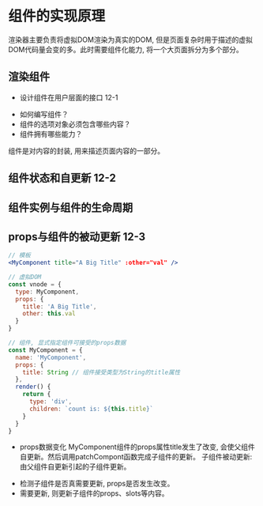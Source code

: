 # 组件的实现原理
渲染器主要负责将虚拟DOM渲染为真实的DOM, 但是页面复杂时用于描述的虚拟DOM代码量会变的多。此时需要组件化能力, 将一个大页面拆分为多个部分。

## 渲染组件

* 设计组件在用户层面的接口 12-1
- 如何编写组件？
- 组件的选项对象必须包含哪些内容？
- 组件拥有哪些能力？

组件是对内容的封装, 用来描述页面内容的一部分。

## 组件状态和自更新 12-2

## 组件实例与组件的生命周期

## props与组件的被动更新 12-3
```jsx
// 模板
<MyComponent title="A Big Title" :other="val" />

// 虚拟DOM
const vnode = {
  type: MyComponent,
  props: {
    title: 'A Big Title',
    other: this.val
  }
}

// 组件, 显式指定组件可接受的props数据
const MyComponent = {
  name: 'MyComponent',
  props: {
    title: String // 组件接受类型为String的title属性
  },
  render() {
    return {
      type: 'div',
      children: `count is: ${this.title}`
    }
  }
}
```
* props数据变化
MyComponent组件的props属性title发生了改变, 会使父组件自更新。然后调用patchCompont函数完成子组件的更新。
子组件被动更新: 由父组件自更新引起的子组件更新。
- 检测子组件是否真需要更新, props是否发生改变。
- 需要更新, 则更新子组件的props、slots等内容。

